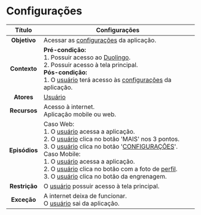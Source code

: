 # Configurações

| **Título** | Configurações |
| :--------: | --------------- |
| **Objetivo** | Acessar as [configurações](../lexicos.md#configuracoes) da aplicação. |
| **Contexto** | **Pré-condição:** <br/>1. Possuir acesso ao [Duolingo](../lexicos.md#duolingo). <br/>2. Possuir acesso à tela principal. <br/>**Pós-condição:** <br/>1. O [usuário](../lexicos.md#usuario) terá acesso às [configurações](../lexicos.md#configuracoes) da aplicação. |
| **Atores** | [Usuário](../lexicos.md#usuario) |
| **Recursos** | Acesso à internet. <br/>Aplicação mobile ou web. |
| **Episódios** | Caso Web:<br/>1. O [usuário](../lexicos.md#usuario) acessa a aplicação.<br/>2. O [usuário](../lexicos.md#usuario) clica no botão 'MAIS' nos 3 pontos.<br/>3. O [usuário](../lexicos.md#usuario) clica no botão '[CONFIGURAÇÕES](../lexicos.md#configuracoes)'.<br/>Caso Mobile:<br/>1. O [usuário](../lexicos.md#usuario) acessa a aplicação.<br/>2. O [usuário](../lexicos.md#usuario) clica no botão com a foto de [perfil](../lexicos.md#conta).<br/>3. O [usuário](../lexicos.md#usuario) clica no botão da engrenagem. |
| **Restrição** | O [usuário](../lexicos.md#usuario) possuir acesso à tela principal. |
| **Exceção** | A internet deixa de funcionar. <br/>O [usuário](../lexicos.md#usuario) sai da aplicação. |
